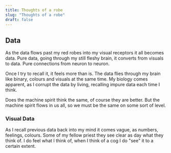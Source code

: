 ```yaml
---
title: Thoughts of a robe
slug: "Thoughts of a robe"
draft: false
---
```


## Data

As the data flows past my red robes into my visual receptors it all becomes data. 
Pure data, going through my still fleshy brain, it converts from visuals to data. Pure connections from neuron to neuron.

Once I try to recall it, it feels more than is. The data flies through my brain like binary, colours and visuals at the same time.
My biology comes apparent, as I corrupt the data by living, recalling impure data each time I think.

Does the machine spirit think the same, of course they are better. But the machine spirit flows in us all, so we must be the same on some sort of level.

### Visual Data

As I recall previous data back into my mind it comes vague, as numbers, feelings, colours.
 Some of my fellow priest they see clear as day what they think of. I do feel what I think of, when I think of a cog I do "see" it to a certain extent.